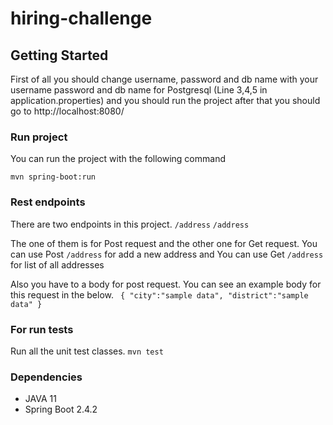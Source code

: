 # hiring-challenge
## Getting Started ##
First of all you should change username, password and db name with your username password and db name for Postgresql (Line 3,4,5 in application.properties)
and you should run the project after that you should go to  http://localhost:8080/

### Run project ##

You can run the project with the following command

`mvn spring-boot:run`

### Rest endpoints ###
There are two endpoints in this project. 
`/address` 
`/address`

The one of them is for Post request and the other one for Get request.
You can use Post `/address`  for add a new address
and You can use Get `/address` for list of all addresses

Also you have to a body for post request. You can see an example body for this request in the below.
`
{
	"city":"sample data",
	"district":"sample data"
}`

### For run tests ###
 Run all the unit test classes.
`mvn test`


### Dependencies ###
* JAVA 11
* Spring Boot 2.4.2





